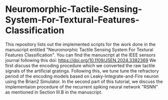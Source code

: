 # Neuromorphic-Tactile-Sensing-System-For-Textural-Features-Classification
This repository lists out the implemented scripts for the work done in the manuscript entitled "Neuromorphic Tactile Sensing System For Textural Features Classification".
You can find the manuscript at the IEEE sensors journal following this doi: https://doi.org/10.1109/JSEN.2024.3382369
We first discuss the encoding procedure which we converted the raw tactile signals of the artificial gratings. Following this, we tune tune the refractory period of the encoding models based on Leaky-Integrate-and-Fire neuron using the Brian2 Simulator.
In the second part of this tutorial, we discuss the implementaion procedure of the recurrent spiking neural network "RSNN" as mentioned in Section III.B in the manuscript.


